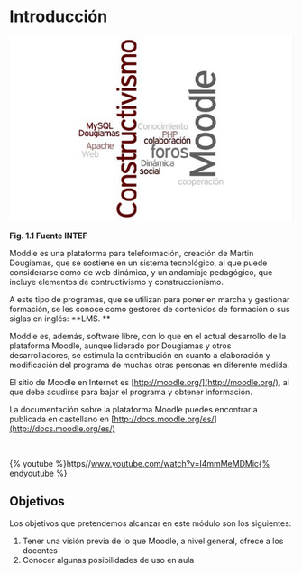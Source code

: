 
# Introducción


![](img/terminos4.jpg)

**Fig. 1.1 Fuente INTEF**

Moddle es una plataforma para teleformación, creación de Martin Dougiamas, que se sostiene en un sistema tecnológico, al que puede considerarse como de web dinámica, y un andamiaje pedagógico, que incluye elementos de contructivismo y construccionismo.

A este tipo de programas, que se utilizan para poner en marcha y gestionar formación, se les conoce como gestores de contenidos de formación o sus siglas en inglés: **LMS. **

Moddle es, además, software libre, con lo que en el actual desarrollo de la plataforma Moodle, aunque liderado por Dougiamas y otros desarrolladores, se estimula la contribución en cuanto a elaboración y modificación del programa de muchas otras personas en diferente medida.

El sitio de Moodle en Internet es [http://moodle.org/](http://moodle.org/), al que debe acudirse para bajar el programa y obtener información.

La documentación sobre la plataforma Moodle puedes encontrarla publicada en castellano en [http://docs.moodle.org/es/](http://docs.moodle.org/es/)

 


{% youtube %}https//www.youtube.com/watch?v=I4mmMeMDMic{% endyoutube %}

## Objetivos

Los objetivos que pretendemos alcanzar en este módulo son los siguientes:

1. Tener una visión previa de lo que Moodle, a nivel general, ofrece a los docentes
1. Conocer algunas posibilidades de uso en aula

